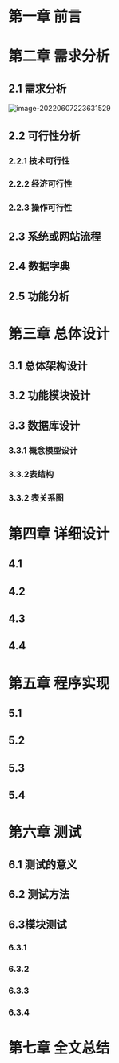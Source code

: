 # 第一章 前言



# 第二章 需求分析

## 2.1 需求分析

![image-20220607223631529](https://image-bed-1307158469.cos.ap-shanghai.myqcloud.com/img/image-20220607223631529.png)

## 2.2 可行性分析

### 2.2.1 技术可行性

### 2.2.2 经济可行性

### 2.2.3 操作可行性

## 2.3 系统或网站流程

## 2.4 数据字典

## 2.5 功能分析

# 第三章 总体设计

## 3.1 总体架构设计

## 3.2 功能模块设计

## 3.3 数据库设计

### 3.3.1 概念模型设计

### 3.3.2表结构

### 3.3.2 表关系图

# 第四章 详细设计

## 4.1 

## 4.2 

## 4.3 

## 4.4 

# 第五章 程序实现

## 5.1 

## 5.2

## 5.3

## 5.4

# 第六章 测试

## 6.1 测试的意义

## 6.2 测试方法

## 6.3模块测试

### 6.3.1

### 6.3.2

### 6.3.3

### 6.3.4

# 第七章 全文总结

 





